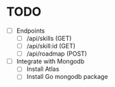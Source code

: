 # TODO
- [ ] Endpoints
    - [ ] /api/skills (GET)
    - [ ] /api/skill:id (GET)
    - [ ] /api/roadmap (POST)

- [ ] Integrate with Mongodb
    - [ ] Install Atlas
    - [ ] Install Go mongodb package
